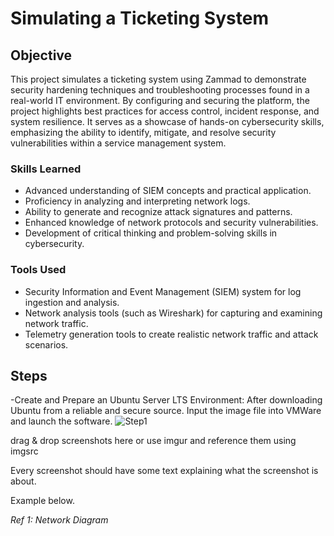 # Simulating a Ticketing System 

## Objective

This project simulates a ticketing system using Zammad to demonstrate security hardening techniques and troubleshooting processes found in a real-world IT environment. By configuring and securing the platform, the project highlights best practices for access control, incident response, and system resilience. It serves as a showcase of hands-on cybersecurity skills, emphasizing the ability to identify, mitigate, and resolve security vulnerabilities within a service management system.

### Skills Learned

- Advanced understanding of SIEM concepts and practical application.
- Proficiency in analyzing and interpreting network logs.
- Ability to generate and recognize attack signatures and patterns.
- Enhanced knowledge of network protocols and security vulnerabilities.
- Development of critical thinking and problem-solving skills in cybersecurity.

### Tools Used


- Security Information and Event Management (SIEM) system for log ingestion and analysis.
- Network analysis tools (such as Wireshark) for capturing and examining network traffic.
- Telemetry generation tools to create realistic network traffic and attack scenarios.

## Steps
-Create and Prepare an Ubuntu Server LTS Environment:
After downloading Ubuntu from a reliable and secure source. Input the image file into VMWare and launch the software.
![Step1](https://github.com/user-attachments/assets/091309a9-53cf-4ce2-9025-99f762bf7444)





drag & drop screenshots here or use imgur and reference them using imgsrc

Every screenshot should have some text explaining what the screenshot is about.

Example below.

*Ref 1: Network Diagram*
